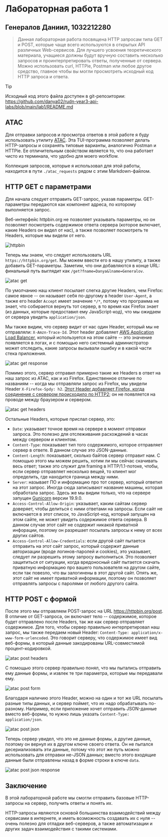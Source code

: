 # Лабораторная работа 1
## Генералов Даниил, 1032212280

> Данная лабораторная работа посвящена HTTP запросам типа GET и POST, которые чаще всего используются в открытых API различных Web-сервисов. Для лучшего усвоения теоретического материала, учащиеся должны будут вручную составить несколько запросов и проинтерпретировать ответы, полученные от сервера. Можно использовать curl, HTTPie, Postman или любое другое средство, главное чтобы вы могли просмотреть исходный код HTTP запроса и ответа.

> [!TIP]
> Исходный код этого файла доступен в git-репозитории: https://github.com/danya02/rudn-year3-api-labs/blob/main/lab1/README.md

## ATAC

Для отправки запросов и просмотра ответов в этой работе я буду использовать утилиту [ATAC](https://github.com/Julien-cpsn/ATAC).
Эта TUI-программа позволяет делать HTTP-запросы и сохранять типовые варианты, аналогично Postman и HTTPie.
Ее отличительным свойством является то, что она работает чисто из терминала,
что удобно для моего workflow.

Коллекция запросов, которые я использовал для этой работы, находится в пути `./atac_requests` рядом с этим Markdown-файлом.

## HTTP GET с параметрами

Для начала следует отправить GET-запрос, указав параметры.
GET-параметры передаются как компонент адреса, по которому выполняется запрос.

Веб-интерфейс httpbin.org не позволяет указывать параметры,
но он позволяет посмотреть содержимое ответа сервера (которое включает, какие Headers он видел от нас),
а также позволяет посмотреть те Headers, которые мы видели от него.

![httpbin](./1.png)

Теперь мы знаем, что следует использовать URL `https://httpbin.org/get`.
Мы можем ввести его в нашу утилиту,
а также добавить GET-параметры.
Заметим, что они добавляются в конце URL:
финальный путь выглядит как `/get?fname=Danya&lname=Generalov`.

![atac get](./2.png)

По умолчанию наш клиент посылает слегка другие Headers, чем Firefox:
самое явное -- он называет себя по-другому в header `User-Agent`,
а также его header `Accept` имеет значение `*/*`,
потому что программа не знает, что собирается вернуть тот сервер,
в то время как Firefox знает (из данных, которые предоставил ему JavaScript-код),
что мы ожидаем от сервера увидеть `application/json`.

Мы также видим, что сервер видит от нас один Header, который мы не отправляли:
`X-Amzn-Trace-Id`.
Этот header добавляет [AWS Application Load Balancer](https://docs.aws.amazon.com/elasticloadbalancing/latest/application/load-balancer-request-tracing.html),
который используется на этом сайте --
это значение появляется в логах, и с помощью него системный администратор может отследить, какие запросы вызывали ошибку и в какой части стека приложения.

![atac get response](./3.png)

Помимо этого, сервер отправил примерно такие же Headers в ответ на наш запрос из ATAC,
как и из Firefox.
Единственное отличие по названиям --
когда мы отправляли запрос из Firefox,
мы увидели Header `X-Firefox-Spdy: h2`.
[Этот Header добавляет Firefox, когда соединение с сервером происходило по HTTP2](https://www.reddit.com/r/firefox/comments/16bv0rw);
он не появляется на проводе между браузером и сервером.

![atac get headers](./4.png)

Остальные Headers, которые прислал сервер, это:

- `Date`: указывает точное время на сервере в момент отправки запроса. Это полезно для отслеживания расхождений в часах между сервером и клиентом.
- `Content-Type`: показывает тип того содержимого, которое отправляет сервер в ответе. В данном случае это JSON-данные.
- `Content-Length`: показывает, сколько байтов сервер отправит нам. С помощью этого мы можем решить, хотим ли мы сейчас скачивать весь ответ; также это служит для framing в HTTP/1.1-потоке, чтобы, если сервер отправляет несколько вещей, то клиент мог определить, где находится граница между ними.
- `Server`: называет ПО и информацию про тот сервер, который ответил на этот запрос. Иногда сюда записывают название машины, которая обработала запрос. Здесь же мы видим только, что на сервере запущен [Gunicorn](https://gunicorn.org/) версии 19.9.0.
- `Access-Control-Allow-Origin`: указывает, каким сайтам сервер доверяет, чтобы делиться с ними ответами на запросы. Если сайт не включается в этот список, то JavaScript-код, который запущен на этом сайте, не может увидеть содержимое ответа сервера. В данном случае этот сайт не содержит никакой приватной инфорации, поэтому он разрешает посылать запросы к нему от всех других сайтов.
- `Access-Control-Allow-Credentials`: если другой сайт пытается отправить на этот сайт запрос, который содержит данные авторизации (вроде логинов-паролей и cookies), это указывает, следует ли разрешить этому запросу выполниться. Это позволяет защититься от ситуации, когда вредоносный сайт пытается скачать приватную информацию про вашего пользователя на другом сайте, если так повезло, что вы залогинены в этот другой сайт. Опять же, этот сайт не имеет приватной информации, поэтому он позволяет отправлять запросы с паролями от любого другого сайта.

## HTTP POST с формой

После этого мы отправляем POST-запрос на URL https://httpbin.org/post.
В отличие от GET-запроса, он включает тело -- содержимое, которое будет отправлено после Headers,
так же как сервер отправляет содержимое.
Для того, чтобы сервер правильно интерпретировал наш запрос,
мы также передаем новый Header:
`Content-Type: application/x-www-form-urlencoded`.
Это говорит серверу, что содержимое имеет вид веб-формы, в который данные закодированы URL-совместимой процент-кодировкой.

![atac post headers](./5.png)

С помощью этого сервер правильно понял, что мы пытались отправить ему данные формы,
и извлек те три параметра, которые мы передавали ему.

![atac post form](./6.png)

Благодаря наличию этого Header,
можно на один и тот же URL посылать разные типы данных,
и сервер поймет, что их надо обрабатывать по-разному.
Например, если приложение хочет отправить JSON-данные вместо веб-формы,
то нужно лишь указать `Content-Type: application/json`.

![atac post json](./7.png)

Теперь сервер увидел, что это не данные формы, а другие данные,
поэтому он вернул их в другом ключе своего ответа.
Он не пытался десериализовать эти данные,
потому что этот же путь можно использовать для отправки не-JSON данных;
вместо этого входящие данные были отправлены назад в форме строки в ключе `data`.

![atac post json response](./8.png)

## Заключение

В этой лабораторной работе мы смогли отправить базовые HTTP-запросы на сервер,
получить ответы и понять их. 

HTTP-запросы являются основой большинства взаимодействий между сервисами в интернете,
и иметь возможность создавать их с нуля -- очень полезно для отладки веб-серверов,
а также автоматизации и других задач взаимодействия с такими системами.